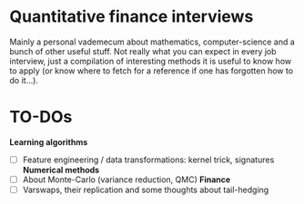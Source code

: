 # Quantitative finance interviews

Mainly a personal vademecum about mathematics, computer-science and a bunch of other useful stuff.
Not really what you can expect in every job interview, just a compilation of interesting methods it is useful to know how to apply (or know where to fetch for a reference if one has forgotten how to do it...).

# TO-DOs

**Learning algorithms**

- [ ] Feature engineering / data transformations: kernel trick, signatures
      **Numerical methods**
- [ ] About Monte-Carlo (variance reduction, QMC)
      **Finance**
- [ ] Varswaps, their replication and some thoughts about tail-hedging
